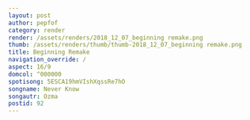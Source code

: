 ```yaml
---
layout: post
author: pepfof
category: render
render: /assets/renders/2018_12_07_beginning remake.png
thumb: /assets/renders/thumb/thumb-2018_12_07_beginning remake.png
title: Beginning Remake
navigation_override: /
aspect: 16/9
domcol: ^000000
spotisong: 5ESCA19hmVIshXqssRe7hO
songname: Never Know
songautr: Ozma
postid: 92
---
```


<!--USER BEGIN 1-->

<!--USER END 1-->

<!--more-->
<!--USER BEGIN 2-->

<!--USER END 2-->

